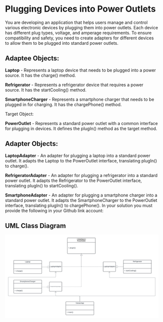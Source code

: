 # Plugging Devices into Power Outlets

You are developing an application that helps users manage and control various electronic devices by plugging them into power outlets. Each device has different plug types, voltage, and amperage requirements. To ensure compatibility and safety, you need to create adapters for different devices to allow them to be plugged into standard power outlets.

## Adaptee Objects:

**Laptop** - Represents a laptop device that needs to be plugged into a power source. It has the charge() method.

**Refrigerator** - Represents a refrigerator device that requires a power source. It has the startCooling() method.

**SmartphoneCharger** - Represents a smartphone charger that needs to be plugged in for charging. It has the chargePhone() method.

Target Object:

**PowerOutlet** - Represents a standard power outlet with a common interface for plugging in devices. It defines the plugIn() method as the target method.

## Adapter Objects:

**LaptopAdapter** - An adapter for plugging a laptop into a standard power outlet. It adapts the Laptop to the PowerOutlet interface, translating plugIn() to charge().

**RefrigeratorAdapter** - An adapter for plugging a refrigerator into a standard power outlet. It adapts the Refrigerator to the PowerOutlet interface, translating plugIn() to startCooling().

**SmartphoneAdapter** - An adapter for plugging a smartphone charger into a standard power outlet. It adapts the SmartphoneCharger to the PowerOutlet interface, translating plugIn() to chargePhone(). In your solution you must provide the following in your Github link account:

## UML Class Diagram
![alt text](src/UML-Class-Diagram.png)